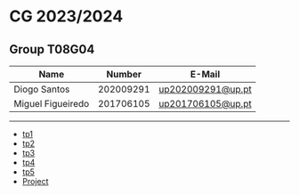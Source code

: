 # CG 2023/2024

## Group T08G04
| Name              | Number    | E-Mail             |
| ----------------- | --------- | ------------------ |
| Diogo Santos      | 202009291 | up202009291@up.pt  |
| Miguel Figueiredo | 201706105 | up201706105@up.pt  |

----

  - [tp1](tp1/README.md)
  - [tp2](tp2/README.md)
  - [tp3](tp3/README.md)
  - [tp4](tp4/README.md)
  - [tp5](tp5/README.md)
  - [Project](proj/README.md)